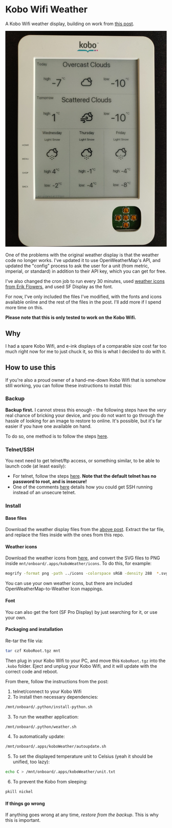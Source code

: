# Kobo Wifi Weather

A Kobo Wifi weather display, building on work from [this post](https://www.mobileread.com/forums/showthread.php?t=194376).

![A demo of the Kobo Wifi displaying weather](./demo.jpg)

One of the problems with the original weather display is that the weather code no longer works. I've updated it to use OpenWeatherMap's API, and updated the "config" process to ask the user for a unit (from metric, imperial, or standard) in addition to their API key, which you can get for free.

I've also changed the cron job to run every 30 minutes, used [weather icons from Erik Flowers](https://erikflowers.github.io/weather-icons/), and used SF Display as the font.

For now, I've only included the files I've modified, with the fonts and icons available online and the rest of the files in the post. I'll add more if I spend more time on this.

**Please note that this is only tested to work on the Kobo Wifi.**

## Why

I had a spare Kobo Wifi, and e-ink displays of a comparable size cost far too much right now for me to just chuck it, so this is what I decided to do with it.

## How to use this

If you're also a proud owner of a hand-me-down Kobo Wifi that is somehow still working, you can follow these instructions to install this:

### Backup

**Backup first.** I cannot stress this enough - the following steps have the _very_ real chance of bricking your device, and you do not want to go through the hassle of looking for an image to restore to online. It's possible, but it's far easier if you have one available on hand.

To do so, one method is to follow the steps [here](https://wiki.mobileread.com/wiki/Kobo_WiFi_Hacking#Copying_the_micro_SD_card_on_Linux).

### Telnet/SSH

You next need to get telnet/ftp access, or something similar, to be able to launch code (at least easily):

- For telnet, follow the steps [here](https://wiki.mobileread.com/wiki/Kobo_WiFi_Hacking#Enabling_Telnet_.26_FTP). **Note that the default telnet has no password to root, and is insecure!**
- One of the comments [here](http://blog.ringerc.id.au/2011/01/enabling-telnet-and-ftp-access-to-kobo.html) details how you could get SSH running instead of an unsecure telnet.

### Install

#### Base files

Download the weather display files from the [above post](https://www.mobileread.com/forums/showthread.php?t=194376). Extract the tar file, and replace the files inside with the ones from this repo.

#### Weather icons

Download the weather icons from [here](https://erikflowers.github.io/weather-icons/), and convert the SVG files to PNG inside `mnt/onboard/.apps/koboWeather/icons`. To do this, for example:

```bash
mogrify -format png -path ../icons -colorspace sRGB -density 288  *.svg
```

You can use your own weather icons, but there are included OpenWeatherMap-to-Weather Icon mappings.

#### Font

You can also get the font (SF Pro Display) by just searching for it, or use your own.

#### Packaging and installation

Re-tar the file via:

```bash
tar czf KoboRoot.tgz mnt
```

Then plug in your Kobo Wifi to your PC, and move this `KoboRoot.tgz` into the `.kobo` folder. Eject and unplug your Kobo Wifi, and it will update with the correct code and reboot.

From there, follow the instructions from the post:

1. telnet/connect to your Kobo Wifi
2. To install then necessary dependencies:

```bash
/mnt/onboard/.python/install-python.sh
```

3. To run the weather application:

```bash
/mnt/onboard/.python/weather.sh
```

4. To automatically update:

```bash
/mnt/onboard/.apps/koboWeather/autoupdate.sh
```

5. To set the displayed temperature unit to Celsius (yeah it should be unified, too lazy):

```bash
echo C > /mnt/onboard/.apps/koboWeather/unit.txt
```

6. To prevent the Kobo from sleeping:

```bash
pkill nickel
```

#### If things go wrong

If anything goes wrong at any time, _restore from the backup_. This is why this is important.
